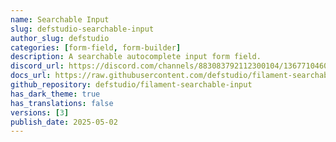 ```yaml
---
name: Searchable Input
slug: defstudio-searchable-input
author_slug: defstudio
categories: [form-field, form-builder]
description: A searchable autocomplete input form field.
discord_url: https://discord.com/channels/883083792112300104/1367710460182532146
docs_url: https://raw.githubusercontent.com/defstudio/filament-searchable-input/refs/heads/main/FILAMENT_README.md
github_repository: defstudio/filament-searchable-input
has_dark_theme: true
has_translations: false
versions: [3]
publish_date: 2025-05-02
---
```

